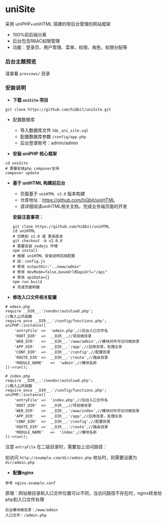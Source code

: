 # uniSite
采用 uniPHP+uniHTML 搭建的带后台管理的网站框架

- 100%前后端分离
- 后台包含RBAC权限管理
- 功能：登录页、用户管理、菜单、权限、角色、权限分配等

### 后台主题预览

请查看 `previews/` 目录

### 安装说明

- **下载 `uniSite` 项目**

```
git clone https://github.com/hiQbit/uniSite.git
```

- 配置数据库

    - 导入数据库文件 `SQL_uni_site.sql`
    - 配置数据库参数 `/config/app.php`
    - 后台登录账号：admin/admin

- **安装 uniPHP 核心框架**

```
cd uniSite
# 需要安装php composer支持
composer update
```

- **基于 uniHTML 构建前后台**

    - 页面基于 `uniHTML v2.0` 版本构建
    - 仓库地址：https://github.com/hiQbit/uniHTML
    - 请详细阅读uniHTML相关文档，完成业务端页面的开发
  
    **安装注意事项：**
    
    ```
    git clone https://github.com/hiQbit/uniHTML
    cd uniHTML
    # 切换到 v2.0 或 更高版本
    git checkout -b v2.0.0
    # 需要安装 nodejs 环境
    npm install
    # 根据 uniHTML 安装说明完成配置
    # 如：config.js
    # 修改 outputDir:"../www/admin"
    # 修改 devMode=false,baseUrl和apiUrl="/api"
    # 修改 apiData={}
    npm run build
    # 完成页面构建
    ```

- **修改入口文件相关配置**

```
# admin.php
require __DIR__.'/vendor/autoload.php';
//载入公共函数
require_once __DIR__.'/config/functions.php';
uniPHP::instance([
    'entryFile' =>  'admin.php',//后台入口文件名
    'ROOT_DIR'  =>  __DIR__,//项目根目录
    'WEB_DIR'   =>  __DIR__.'/www/admin',//模块对外可访问根目录
    'APP_DIR'   =>  __DIR__.'/app',//应用目录，处理业务
    'CONF_DIR'  =>  __DIR__.'/config',//配置目录
    'ROUTE_DIR' =>  __DIR__.'/route',//路由目录
    'MODULE_NAME'   =>  'admin',//模块名称
])->run();
```

```
# index.php
require __DIR__.'/vendor/autoload.php';
//载入公共函数
require_once __DIR__.'/config/functions.php';
uniPHP::instance([
    'entryFile' =>  'index.php',//后台入口文件名
    'ROOT_DIR'  =>  __DIR__,//项目根目录
    'WEB_DIR'   =>  __DIR__.'/www/index',//模块对外可访问根目录
    'APP_DIR'   =>  __DIR__.'/app',//应用目录，处理业务
    'CONF_DIR'  =>  __DIR__.'/config',//配置目录
    'ROUTE_DIR' =>  __DIR__.'/route',//路由目录
    'MODULE_NAME'   =>  'index',//模块名称
])->run();
```

注意 `entryFile` 在二级目录时，需要加上访问路径：

如访问 `http://example.com/dir/admin.php` 地址时，则需要设置为 `dir/admin.php`

- **配置nginx**

```
参考 nginx.example.conf
```

原理：网站根目录和入口文件位置可以不同，当访问路径不存在时，nginx转发给php到入口文件处理

```
后台模块根目录：/www/admin
入口文件：/admin.php
```